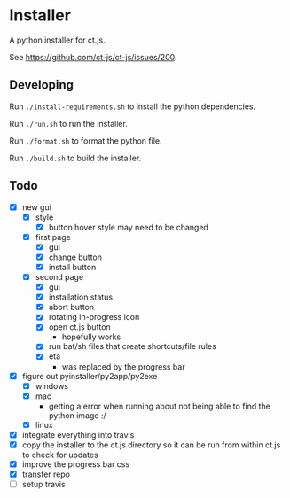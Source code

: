 # Installer

A python installer for ct.js.

See https://github.com/ct-js/ct-js/issues/200.

## Developing

Run `./install-requirements.sh` to install the python dependencies.

Run `./run.sh` to run the installer.

Run `./format.sh` to format the python file.

Run `./build.sh` to build the installer.

## Todo

-   [x] new gui
    -   [x] style
        -   [x] button hover style may need to be changed
    -   [x] first page
        -   [x] gui
        -   [x] change button
        -   [x] install button
    -   [x] second page
        -   [x] gui
        -   [x] installation status
        -   [x] abort button
        -   [x] rotating in-progress icon
        -   [x] open ct.js button
            -   hopefully works
        -   [x] run bat/sh files that create shortcuts/file rules
        -   [x] eta
            -   was replaced by the progress bar
-   [x] figure out pyinstaller/py2app/py2exe
    -   [x] windows
    -   [x] mac
        -   getting a error when running about not being able to find the python image :/
    -   [x] linux
-   [x] integrate everything into travis
-   [x] copy the installer to the ct.js directory so it can be run from within ct.js to check for updates
-   [x] improve the progress bar css
-   [x] transfer repo
-   [ ] setup travis
